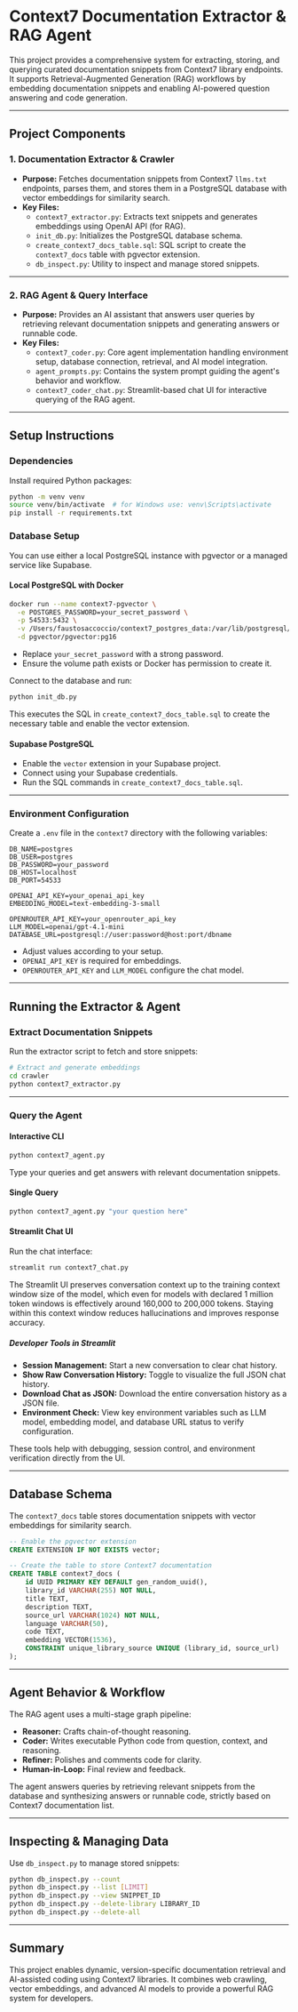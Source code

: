# Context7 Documentation Extractor & RAG Agent

This project provides a comprehensive system for extracting, storing, and querying curated documentation snippets from Context7 library endpoints. It supports Retrieval-Augmented Generation (RAG) workflows by embedding documentation snippets and enabling AI-powered question answering and code generation.

---

## Project Components

### 1. Documentation Extractor & Crawler

- **Purpose:** Fetches documentation snippets from Context7 `llms.txt` endpoints, parses them, and stores them in a PostgreSQL database with vector embeddings for similarity search.
- **Key Files:**
  - `context7_extractor.py`: Extracts text snippets and generates embeddings using OpenAI API (for RAG).
  - `init_db.py`: Initializes the PostgreSQL database schema.
  - `create_context7_docs_table.sql`: SQL script to create the `context7_docs` table with pgvector extension.
  - `db_inspect.py`: Utility to inspect and manage stored snippets.

---

### 2. RAG Agent & Query Interface

- **Purpose:** Provides an AI assistant that answers user queries by retrieving relevant documentation snippets and generating answers or runnable code.
- **Key Files:**
  - `context7_coder.py`: Core agent implementation handling environment setup, database connection, retrieval, and AI model integration.
  - `agent_prompts.py`: Contains the system prompt guiding the agent's behavior and workflow.
  - `context7_coder_chat.py`: Streamlit-based chat UI for interactive querying of the RAG agent.

---

## Setup Instructions

### Dependencies

Install required Python packages:

```bash
python -m venv venv
source venv/bin/activate  # for Windows use: venv\Scripts\activate
pip install -r requirements.txt
```
### Database Setup

You can use either a local PostgreSQL instance with pgvector or a managed service like Supabase.

#### Local PostgreSQL with Docker

```bash
docker run --name context7-pgvector \
  -e POSTGRES_PASSWORD=your_secret_password \
  -p 54533:5432 \
  -v /Users/faustosaccoccio/context7_postgres_data:/var/lib/postgresql/data \
  -d pgvector/pgvector:pg16
```

- Replace `your_secret_password` with a strong password.
- Ensure the volume path exists or Docker has permission to create it.

Connect to the database and run:

```bash
python init_db.py
```

This executes the SQL in `create_context7_docs_table.sql` to create the necessary table and enable the vector extension.

#### Supabase PostgreSQL

- Enable the `vector` extension in your Supabase project.
- Connect using your Supabase credentials.
- Run the SQL commands in `create_context7_docs_table.sql`.

---

### Environment Configuration

Create a `.env` file in the `context7` directory with the following variables:

```dotenv
DB_NAME=postgres
DB_USER=postgres
DB_PASSWORD=your_password
DB_HOST=localhost
DB_PORT=54533

OPENAI_API_KEY=your_openai_api_key
EMBEDDING_MODEL=text-embedding-3-small

OPENROUTER_API_KEY=your_openrouter_api_key
LLM_MODEL=openai/gpt-4.1-mini
DATABASE_URL=postgresql://user:password@host:port/dbname
```

- Adjust values according to your setup.
- `OPENAI_API_KEY` is required for embeddings.
- `OPENROUTER_API_KEY` and `LLM_MODEL` configure the chat model.

---

## Running the Extractor & Agent

### Extract Documentation Snippets

Run the extractor script to fetch and store snippets:

```bash
# Extract and generate embeddings
cd crawler
python context7_extractor.py
```
---

### Query the Agent

#### Interactive CLI

```bash
python context7_agent.py
```

Type your queries and get answers with relevant documentation snippets.

#### Single Query

```bash
python context7_agent.py "your question here"
```

#### Streamlit Chat UI

Run the chat interface:

```bash
streamlit run context7_chat.py
```

The Streamlit UI preserves conversation context up to the training context window size of the model, which even for models with declared 1 million token windows is effectively around 160,000 to 200,000 tokens. Staying within this context window reduces hallucinations and improves response accuracy.

##### Developer Tools in Streamlit

- **Session Management:** Start a new conversation to clear chat history.
- **Show Raw Conversation History:** Toggle to visualize the full JSON chat history.
- **Download Chat as JSON:** Download the entire conversation history as a JSON file.
- **Environment Check:** View key environment variables such as LLM model, embedding model, and database URL status to verify configuration.

These tools help with debugging, session control, and environment verification directly from the UI.

---

## Database Schema

The `context7_docs` table stores documentation snippets with vector embeddings for similarity search.

```sql
-- Enable the pgvector extension
CREATE EXTENSION IF NOT EXISTS vector;

-- Create the table to store Context7 documentation
CREATE TABLE context7_docs (
    id UUID PRIMARY KEY DEFAULT gen_random_uuid(),
    library_id VARCHAR(255) NOT NULL,
    title TEXT,
    description TEXT,
    source_url VARCHAR(1024) NOT NULL,
    language VARCHAR(50),
    code TEXT,
    embedding VECTOR(1536),
    CONSTRAINT unique_library_source UNIQUE (library_id, source_url)
);
```

---

## Agent Behavior & Workflow

The RAG agent uses a multi-stage graph pipeline:

- **Reasoner:** Crafts chain-of-thought reasoning.
- **Coder:** Writes executable Python code from question, context, and reasoning.
- **Refiner:** Polishes and comments code for clarity.
- **Human-in-Loop:** Final review and feedback.

The agent answers queries by retrieving relevant snippets from the database and synthesizing answers or runnable code, strictly based on Context7 documentation list.

---

## Inspecting & Managing Data

Use `db_inspect.py` to manage stored snippets:

```bash
python db_inspect.py --count
python db_inspect.py --list [LIMIT]
python db_inspect.py --view SNIPPET_ID
python db_inspect.py --delete-library LIBRARY_ID
python db_inspect.py --delete-all
```

---

## Summary

This project enables dynamic, version-specific documentation retrieval and AI-assisted coding using Context7 libraries. It combines web crawling, vector embeddings, and advanced AI models to provide a powerful RAG system for developers.
